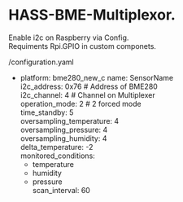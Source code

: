# HASS-BME-Multiplexor.
Enable i2c on Raspberry via Config.  
Requiments Rpi.GPIO in custom componets.

/configuration.yaml  
  - platform: bme280_new_c
    name: SensorName  
    i2c_address: 0x76     # Address of BME280  
    i2c_channel: 4        # Channel on Multiplexer  
    operation_mode: 2     # 2 forced mode  
    time_standby: 5  
    oversampling_temperature: 4  
    oversampling_pressure: 4  
    oversampling_humidity: 4  
    delta_temperature: -2  
    monitored_conditions:  
      - temperature  
      - humidity  
      - pressure  
    scan_interval: 60  
